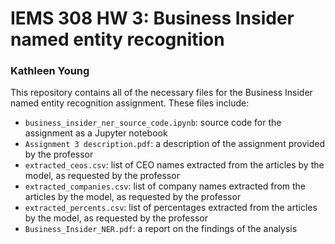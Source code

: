 # IEMS 308 HW 3: Business Insider named entity recognition
### Kathleen Young

This repository contains all of the necessary files for the Business Insider named entity recognition assignment. These files include:

* `business_insider_ner_source_code.ipynb`: source code for the assignment as a Jupyter notebook
* `Assignment 3 description.pdf`: a description of the assignment provided by the professor
* `extracted_ceos.csv`: list of CEO names extracted from the articles by the model, as requested by the professor
* `extracted_companies.csv`: list of company names extracted from the articles by the model, as requested by the professor
* `extracted_percents.csv`: list of percentages extracted from the articles by the model, as requested by the professor
* `Business_Insider_NER.pdf`: a report on the findings of the analysis
